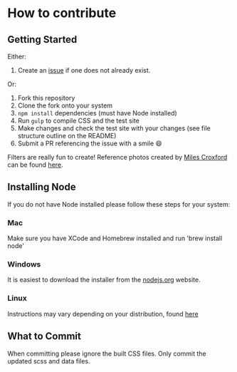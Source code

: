 # How to contribute

## Getting Started

Either:

1. Create an [issue](https://github.com/una/CSSgram/issues) if one does not already exist.

Or:

1. Fork this repository
2. Clone the fork onto your system
3. `npm install` dependencies (must have Node installed)
4. Run `gulp` to compile CSS and the test site
5. Make changes and check the test site with your changes (see file structure outline on the README)
6. Submit a PR referencing the issue with a smile :smile:

Filters are really fun to create! Reference photos created by [Miles Croxford](https://twitter.com/milescroxford) can be found [here](https://instagram.com/cssgram/).

## Installing Node

If you do not have Node installed please follow these steps for your system:

### Mac
Make sure you have XCode and Homebrew installed and run 'brew install node'

### Windows
It is easiest to download the installer from the [nodejs.org](https://nodejs.org/en/#download) website.

### Linux
Instructions may vary depending on your distribution, found [here](https://nodejs.org/en/download/package-manager/)


## What to Commit

When committing please ignore the built CSS files. Only commit the updated scss and data files.
